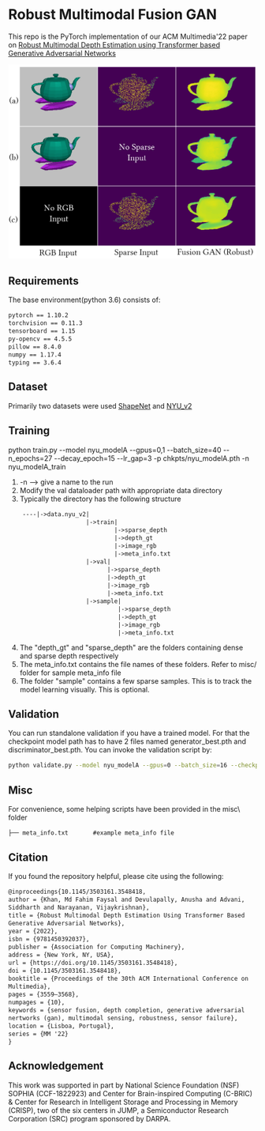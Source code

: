 # Robust Multimodal Fusion GAN

This repo is the PyTorch implementation of our ACM Multimedia'22 paper on [Robust Multimodal Depth Estimation using Transformer based Generative Adversarial Networks](https://dl.acm.org/doi/abs/10.1145/3503161.3548418)

<p align="center">
	<img src="misc/teapot.png" 
    width = "600"
    alt="photo not available">
</p>

## Requirements
The base environment(python 3.6) consists of:
```
pytorch == 1.10.2
torchvision == 0.11.3
tensorboard == 1.15
py-opencv == 4.5.5
pillow == 8.4.0
numpy == 1.17.4
typing == 3.6.4
```

## Dataset
Primarily two datasets were used [ShapeNet](https://shapenet.org/) and [NYU_v2](https://cs.nyu.edu/~silberman/datasets/nyu_depth_v2.html)

## Training

python train.py --model nyu_modelA --gpus=0,1 --batch_size=40 --n_epochs=27 --decay_epoch=15 --lr_gap=3 -p chkpts/nyu_modelA.pth -n nyu_modelA_train

1. -n --> give a name to the run
2. Modify the val dataloader path with appropriate data directory
3. Typically the directory has the following structure
```
    ----|->data.nyu_v2|
                      |->train|
                              |->sparse_depth
                              |->depth_gt
                              |->image_rgb
                              |->meta_info.txt
                      |->val|
                            |->sparse_depth
                            |->depth_gt
                            |->image_rgb
                            |->meta_info.txt
                      |->sample|
                               |->sparse_depth
                               |->depth_gt
                               |->image_rgb
                               |->meta_info.txt
```
4. The "depth_gt" and "sparse_depth" are the folders containing dense and sparse depth respectively
5. The meta_info.txt contains the file names of these folders. Refer to misc/ folder for sample meta_info file
6. The folder "sample" contains a few sparse samples. This is to track the model learning visually. This is optional.

 
## Validation
You can run standalone validation if you have a trained model. For that the checkpoint model path has to have 2 files named generator_best.pth and discriminator_best.pth. You can invoke the validation script by:
```bash
python validate.py --model nyu_modelA --gpus=0 --batch_size=16 --checkpoint_model=./logdir/nyu_train/saved_models/ -n nyu_test
```
## Misc
For convenience, some helping scripts have been provided in the misc\ folder
```
├── meta_info.txt       #example meta_info file
```

## Citation
If you found the repository helpful, please cite using the following:
```
@inproceedings{10.1145/3503161.3548418,
author = {Khan, Md Fahim Faysal and Devulapally, Anusha and Advani, Siddharth and Narayanan, Vijaykrishnan},
title = {Robust Multimodal Depth Estimation Using Transformer Based Generative Adversarial Networks},
year = {2022},
isbn = {9781450392037},
publisher = {Association for Computing Machinery},
address = {New York, NY, USA},
url = {https://doi.org/10.1145/3503161.3548418},
doi = {10.1145/3503161.3548418},
booktitle = {Proceedings of the 30th ACM International Conference on Multimedia},
pages = {3559–3568},
numpages = {10},
keywords = {sensor fusion, depth completion, generative adversarial nertworks (gan), multimodal sensing, robustness, sensor failure},
location = {Lisboa, Portugal},
series = {MM '22}
}
```

## Acknowledgement
This work was supported in part by National Science Foundation (NSF) SOPHIA (CCF-1822923) and Center for Brain-inspired Computing (C-BRIC) & Center for Research in Intelligent Storage and Processing in Memory (CRISP), two of the six centers in JUMP, a Semiconductor Research Corporation (SRC) program sponsored by DARPA.
